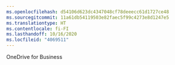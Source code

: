 ```yaml
---
ms.openlocfilehash: d54106d623dc4347048cf78deeecc61d1727ce48
ms.sourcegitcommit: 11a61db54119503e82faec5f99c4273e8d1247e5
ms.translationtype: HT
ms.contentlocale: fi-FI
ms.lasthandoff: 10/16/2020
ms.locfileid: "4069511"
---
```

OneDrive for Business